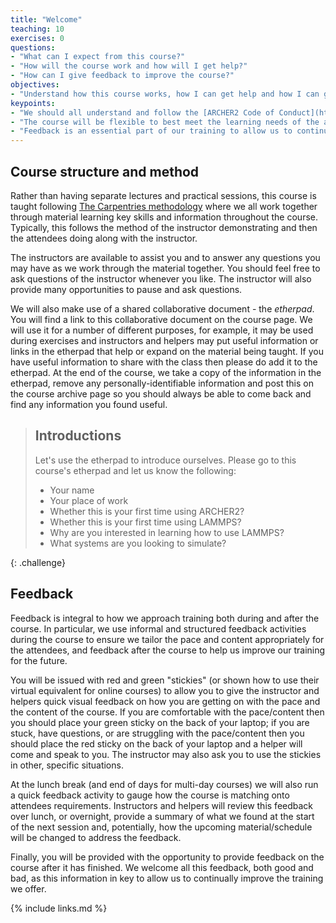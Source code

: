```yaml
---
title: "Welcome"
teaching: 10
exercises: 0
questions:
- "What can I expect from this course?"
- "How will the course work and how will I get help?"
- "How can I give feedback to improve the course?"
objectives:
- "Understand how this course works, how I can get help and how I can give feedback."
keypoints:
- "We should all understand and follow the [ARCHER2 Code of Conduct](https://www.archer2.ac.uk/training/code-of-conduct/) to ensure this course is conducted in the best teaching environment."
- "The course will be flexible to best meet the learning needs of the attendees."
- "Feedback is an essential part of our training to allow us to continue to improve and make sure the course is as useful as possible to attendees."
---
```


## Course structure and method

Rather than having separate lectures and practical sessions, this course is taught following
[The Carpentries methodology](https://carpentries.org) where we all work together through material
learning key skills and information throughout the course. Typically, this follows the method of
the instructor demonstrating and then the attendees doing along with the instructor.

The instructors are available to assist you and to answer any questions you may have as we
work through the material together. You should feel free to ask questions of the instructor
whenever you like. The instructor will also provide many opportunities to pause and ask questions.

We will also make use of a shared collaborative document - the *etherpad*. You will find a link
to this collaborative document on the course page. We will use it for a number of different purposes,
for example, it may be used during exercises and instructors and helpers may put useful information
or links in the etherpad that help or expand on the material being taught. If you have useful
information to share with the class then please do add it to the etherpad. At the end of the course,
we take a copy of the information in the etherpad, remove any personally-identifiable information 
and post this on the course archive page so you should always be able to come back and find any
information you found useful.

> ## Introductions
>
> Let's use the etherpad to introduce ourselves. Please go to this course's
> etherpad and let us know the following:
>  - Your name
>  - Your place of work
>  - Whether this is your first time using ARCHER2?
>  - Whether this is your first time using LAMMPS?
>  - Why are you interested in learning how to use LAMMPS?
>  - What systems are you looking to simulate?
>
{: .challenge}

## Feedback

Feedback is integral to how we approach training both during and after the course. In particular, we
use informal and structured feedback activities during the course to ensure we tailor the pace and
content appropriately for the attendees, and feedback after the course to help us improve our training
for the future.

You will be issued with red and green "stickies" (or shown how to use their virtual equivalent for 
online courses) to allow you to give the instructor and helpers quick visual feedback on how you
are getting on with the pace and the content of the course. If you are comfortable with the 
pace/content then you should place your green sticky on the back of your laptop; if you are stuck,
have questions, or are struggling with the pace/content then you should place the red sticky on
the back of your laptop and a helper will come and speak to you. The instructor may also ask you
to use the stickies in other, specific situations.

At the lunch break (and end of days for multi-day courses) we will also run a quick feedback
activity to gauge how the course is matching onto attendees requirements. Instructors and helpers
will review this feedback over lunch, or overnight, provide a summary of what we found at the
start of the next session and, potentially, how the upcoming material/schedule will be changed
to address the feedback.

Finally, you will be provided with the opportunity to provide feedback on the course after it has
finished. We welcome all this feedback, both good and bad, as this information in key to allow
us to continually improve the training we offer.

{% include links.md %}

